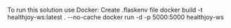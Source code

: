 To run this solution use Docker:
Create .flaskenv file
docker build -t healthjoy-ws:latest . --no-cache
docker run -d -p 5000:5000 healthjoy-ws
